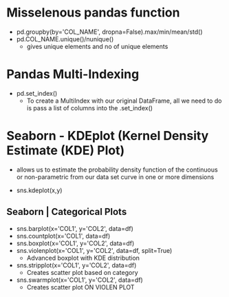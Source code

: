 # Misselenous pandas function
- pd.groupby(by='COL_NAME', dropna=False).max/min/mean/std()
- pd.COL_NAME.unique()/nunique() 
	* gives unique elements and no of unique elements

# Pandas Multi-Indexing
- pd.set_index() 
	* To create a MultiIndex with our original DataFrame, all we need to do is pass a list of columns into the .set_index()
	
# Seaborn - KDEplot (Kernel Density Estimate (KDE) Plot)
* allows us to estimate the probability density function of the continuous or non-parametric from our data set curve in one or more dimensions
- sns.kdeplot(x,y)

## Seaborn | Categorical Plots
- sns.barplot(x='COL1', y='COL2', data=df)
- sns.countplot(x='COL1', data=df)
- sns.boxplot(x='COL1', y='COL2', data=df)
- sns.violenplot(x='COL1', y='COL2', data=df, split=True)
	* Advanced boxplot with KDE distribution
- sns.stripplot(x='COL1', y='COL2', data=df)
	* Creates scatter plot based on category
- sns.swarmplot(x='COL1', y='COL2', data=df)
	* Creates scatter plot ON VIOLEN PLOT